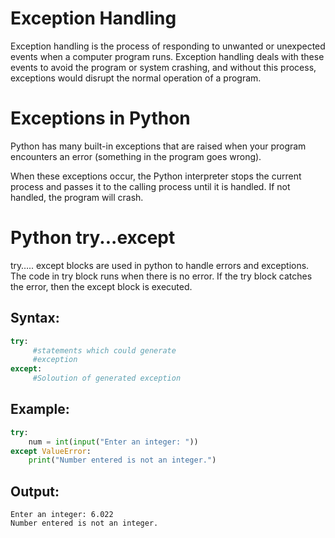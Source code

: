 # Exception Handling
Exception handling is the process of responding to unwanted or unexpected events when a computer program runs. Exception handling deals with these events to avoid the program or system crashing, and without this process, exceptions would disrupt the normal operation of a program.
# Exceptions in Python
Python has many built-in exceptions that are raised when your program encounters an error (something in the program goes wrong).

When these exceptions occur, the Python interpreter stops the current process and passes it to the calling process until it is handled. If not handled, the program will crash.

# Python try...except
try….. except blocks are used in python to handle errors and exceptions. The code in try block runs when there is no error. If the try block catches the error, then the except block is executed. 

 ## Syntax:
 ```python
 try:
      #statements which could generate 
      #exception
except:
      #Soloution of generated exception
```
## Example:
```python
try:
    num = int(input("Enter an integer: "))
except ValueError:
    print("Number entered is not an integer.")
 ```

## Output:
```
Enter an integer: 6.022
Number entered is not an integer.
```
